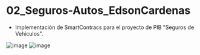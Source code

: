 # 02_Seguros-Autos_EdsonCardenas
- Implementación de SmartContracs para el proyecto de PIB "Seguros de Vehiculos".
  
![image](https://github.com/edsoncardenasarias/02_Seguros-Autos_EdsonCardenas/assets/72884555/625e9c82-741f-4b5c-8c10-f1c30840a23e) ![image](https://github.com/edsoncardenasarias/02_Seguros-Autos_EdsonCardenas/assets/72884555/eb9984ca-5923-4ca7-82cd-4edbfb9cabb0)
